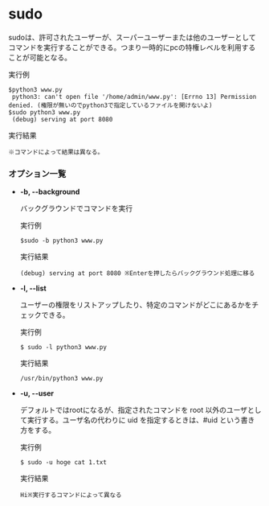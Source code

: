 [](sudo.md)
# sudo
sudoは、許可されたユーザーが、スーパーユーザーまたは他のユーザーとしてコマンドを実行することができる。つまり一時的にpcの特権レベルを利用することが可能となる。

実行例 [](変更しない)

```
$python3 www.py
 python3: can't open file '/home/admin/www.py': [Errno 13] Permission denied. (権限が無いのでpython3で指定しているファイルを開けないよ)
$sudo python3 www.py
 (debug) serving at port 8080
```

実行結果 [](変更しない)

```
※コマンドによって結果は異なる。
```
### オプション一覧
- **-b, --background**

  バックグラウンドでコマンドを実行

  実行例 [](変更しない)

  ```
  $sudo -b python3 www.py
  ```

  実行結果 [](変更しない)

  ```
  (debug) serving at port 8080 ※Enterを押したらバックグラウンド処理に移る
  ```

- **-l, --list**

  ユーザーの権限をリストアップしたり、特定のコマンドがどこにあるかをチェックできる。

  実行例 [](変更しない)

  ```
  $ sudo -l python3 www.py
  ```

  実行結果 [](変更しない)

  ```
  /usr/bin/python3 www.py
  ```

- **-u, --user**

  デフォルトではrootになるが、指定されたコマンドを root 以外のユーザとして実行する。ユーザ名の代わりに uid を指定するときは、#uid という書き方をする。

  実行例 [](変更しない)

  ```
  $ sudo -u hoge cat 1.txt
  ```

  実行結果 [](変更しない)

  ```
  Hi※実行するコマンドによって異なる
  ```
